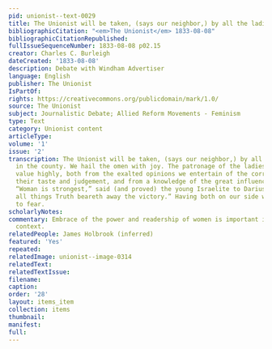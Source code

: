 ```yaml
---
pid: unionist--text-0029
title: The Unionist will be taken, (says our neighbor,) by all the ladies in the county.
bibliographicCitation: "<em>The Unionist</em> 1833-08-08"
bibliographicCitationRepublished: 
fullIssueSequenceNumber: 1833-08-08 p02.15
creator: Charles C. Burleigh
dateCreated: '1833-08-08'
description: Debate with Windham Advertiser
language: English
publisher: The Unionist
IsPartOf: 
rights: https://creativecommons.org/publicdomain/mark/1.0/
source: The Unionist
subject: Journalistic Debate; Allied Reform Movements - Feminism
type: Text
category: Unionist content
articleType: 
volume: '1'
issue: '2'
transcription: The Unionist will be taken, (says our neighbor,) by all the ladies
  in the county. We hail the omen with joy. The patronage of the ladies we should
  value highly, both from the exalted opinions we entertain of the correctness of
  their taste and judgement, and from a knowledge of the great influence they exert.
  “Woman is strongest,” said (and proved) the young Israelite to Darius, “but above
  all things Truth beareth away the victory.” Having both on our side what have we
  to fear.
scholarlyNotes: 
commentary: Embrace of the power and readership of women is important in this early
  context.
relatedPeople: James Holbrook (inferred)
featured: 'Yes'
repeated: 
relatedImage: unionist--image-0314
relatedText: 
relatedTextIssue: 
filename: 
caption: 
order: '28'
layout: items_item
collection: items
thumbnail: 
manifest: 
full: 
---
```

